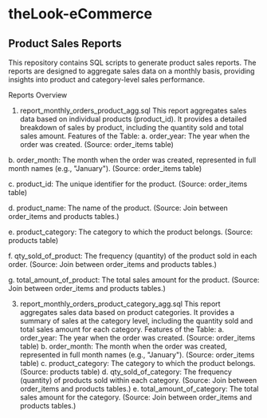 # theLook-eCommerce
## Product Sales Reports

This repository contains SQL scripts to generate product sales reports. The reports are designed to aggregate sales data on a monthly basis, providing insights into product and category-level sales performance.

Reports Overview
1. report_monthly_orders_product_agg.sql
This report aggregates sales data based on individual products (product_id). It provides a detailed breakdown of sales by product, including the quantity sold and total sales amount.
Features of the Table:
  a. order_year: The year when the order was created. (Source: order_items table)

  b. order_month: The month when the order was created, represented in full month names (e.g., "January"). (Source: order_items table)
  
  c. product_id: The unique identifier for the product. (Source: order_items table)
  
  d. product_name: The name of the product. (Source: Join between order_items and products tables.)
  
  e. product_category: The category to which the product belongs. (Source: products table)
  
  f. qty_sold_of_product: The frequency (quantity) of the product sold in each order. (Source: Join between order_items and products tables.)
  
  g. total_amount_of_product: The total sales amount for the product. (Source: Join between order_items and products tables.)

3. report_monthly_orders_product_category_agg.sql
This report aggregates sales data based on product categories. It provides a summary of sales at the category level, including the quantity sold and total sales amount for each category.
Features of the Table:
  a. order_year: The year when the order was created. (Source: order_items table)
  b. order_month: The month when the order was created, represented in full month names (e.g., "January"). (Source: order_items table)
  c. product_category: The category to which the product belongs. (Source: products table)
  d. qty_sold_of_category: The frequency (quantity) of products sold within each category. (Source: Join between order_items and products tables.)
  e. total_amount_of_category: The total sales amount for the category. (Source: Join between order_items and products tables.)
